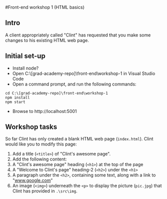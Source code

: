 #Front-end workshop 1 (HTML basics)
## Intro
A client appropriately called "Clint" has requested that you make some changes to his existing HTML web page.
## Initial set-up
* Install node?  
* Open C:\\[grad-academy-repo]\front-end\workshop-1 in Visual Studio Code  
* Open a command prompt, and run the following commands:
```
cd C:\[grad-academy-repo]\front-end\workshop-1
npm install
npm start
```
* Browse to http://localhost:5001

## Workshop tasks
So far Clint has only created a blank HTML web page (`index.html`). Clint would like you to modify this page:
 
1. Add a title (`<title>`) of "Clint's awesome page".
2. Add the following content:
  1. A "Clint's awesome page" heading (`<h1>`) at the top of the page
  2. A "Welcome to Clint's page" heading-2 (`<h2>`) under the `<h1>`
  3. A paragraph under the `<h2>`, containing some text, along with a link to "www.google.com" 
  4. An image (`<img>`) underneath the `<p>` to display the picture (`pic.jpg`) that Clint has provided in `.\src\img`.